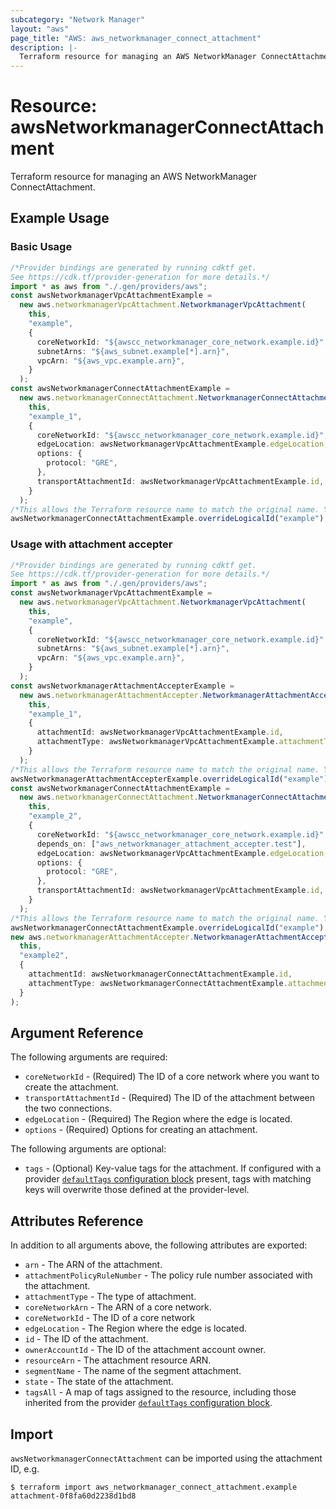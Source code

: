 ```yaml
---
subcategory: "Network Manager"
layout: "aws"
page_title: "AWS: aws_networkmanager_connect_attachment"
description: |-
  Terraform resource for managing an AWS NetworkManager ConnectAttachment.
---
```


# Resource: awsNetworkmanagerConnectAttachment

Terraform resource for managing an AWS NetworkManager ConnectAttachment.

## Example Usage

### Basic Usage

```typescript
/*Provider bindings are generated by running cdktf get.
See https://cdk.tf/provider-generation for more details.*/
import * as aws from "./.gen/providers/aws";
const awsNetworkmanagerVpcAttachmentExample =
  new aws.networkmanagerVpcAttachment.NetworkmanagerVpcAttachment(
    this,
    "example",
    {
      coreNetworkId: "${awscc_networkmanager_core_network.example.id}",
      subnetArns: "${aws_subnet.example[*].arn}",
      vpcArn: "${aws_vpc.example.arn}",
    }
  );
const awsNetworkmanagerConnectAttachmentExample =
  new aws.networkmanagerConnectAttachment.NetworkmanagerConnectAttachment(
    this,
    "example_1",
    {
      coreNetworkId: "${awscc_networkmanager_core_network.example.id}",
      edgeLocation: awsNetworkmanagerVpcAttachmentExample.edgeLocation,
      options: {
        protocol: "GRE",
      },
      transportAttachmentId: awsNetworkmanagerVpcAttachmentExample.id,
    }
  );
/*This allows the Terraform resource name to match the original name. You can remove the call if you don't need them to match.*/
awsNetworkmanagerConnectAttachmentExample.overrideLogicalId("example");

```

### Usage with attachment accepter

```typescript
/*Provider bindings are generated by running cdktf get.
See https://cdk.tf/provider-generation for more details.*/
import * as aws from "./.gen/providers/aws";
const awsNetworkmanagerVpcAttachmentExample =
  new aws.networkmanagerVpcAttachment.NetworkmanagerVpcAttachment(
    this,
    "example",
    {
      coreNetworkId: "${awscc_networkmanager_core_network.example.id}",
      subnetArns: "${aws_subnet.example[*].arn}",
      vpcArn: "${aws_vpc.example.arn}",
    }
  );
const awsNetworkmanagerAttachmentAccepterExample =
  new aws.networkmanagerAttachmentAccepter.NetworkmanagerAttachmentAccepter(
    this,
    "example_1",
    {
      attachmentId: awsNetworkmanagerVpcAttachmentExample.id,
      attachmentType: awsNetworkmanagerVpcAttachmentExample.attachmentType,
    }
  );
/*This allows the Terraform resource name to match the original name. You can remove the call if you don't need them to match.*/
awsNetworkmanagerAttachmentAccepterExample.overrideLogicalId("example");
const awsNetworkmanagerConnectAttachmentExample =
  new aws.networkmanagerConnectAttachment.NetworkmanagerConnectAttachment(
    this,
    "example_2",
    {
      coreNetworkId: "${awscc_networkmanager_core_network.example.id}",
      depends_on: ["aws_networkmanager_attachment_accepter.test"],
      edgeLocation: awsNetworkmanagerVpcAttachmentExample.edgeLocation,
      options: {
        protocol: "GRE",
      },
      transportAttachmentId: awsNetworkmanagerVpcAttachmentExample.id,
    }
  );
/*This allows the Terraform resource name to match the original name. You can remove the call if you don't need them to match.*/
awsNetworkmanagerConnectAttachmentExample.overrideLogicalId("example");
new aws.networkmanagerAttachmentAccepter.NetworkmanagerAttachmentAccepter(
  this,
  "example2",
  {
    attachmentId: awsNetworkmanagerConnectAttachmentExample.id,
    attachmentType: awsNetworkmanagerConnectAttachmentExample.attachmentType,
  }
);

```

## Argument Reference

The following arguments are required:

* `coreNetworkId` - (Required) The ID of a core network where you want to create the attachment.
* `transportAttachmentId` - (Required) The ID of the attachment between the two connections.
* `edgeLocation` - (Required) The Region where the edge is located.
* `options` - (Required) Options for creating an attachment.

The following arguments are optional:

* `tags` - (Optional) Key-value tags for the attachment. If configured with a provider [`defaultTags` configuration block](https://registry.terraform.io/providers/hashicorp/aws/latest/docs#default_tags-configuration-block) present, tags with matching keys will overwrite those defined at the provider-level.

## Attributes Reference

In addition to all arguments above, the following attributes are exported:

* `arn` - The ARN of the attachment.
* `attachmentPolicyRuleNumber` - The policy rule number associated with the attachment.
* `attachmentType` - The type of attachment.
* `coreNetworkArn` - The ARN of a core network.
* `coreNetworkId` - The ID of a core network
* `edgeLocation` - The Region where the edge is located.
* `id` - The ID of the attachment.
* `ownerAccountId` - The ID of the attachment account owner.
* `resourceArn` - The attachment resource ARN.
* `segmentName` - The name of the segment attachment.
* `state` - The state of the attachment.
* `tagsAll` - A map of tags assigned to the resource, including those inherited from the provider [`defaultTags` configuration block](https://registry.terraform.io/providers/hashicorp/aws/latest/docs#default_tags-configuration-block).

## Import

`awsNetworkmanagerConnectAttachment` can be imported using the attachment ID, e.g.

```console
$ terraform import aws_networkmanager_connect_attachment.example attachment-0f8fa60d2238d1bd8
```

